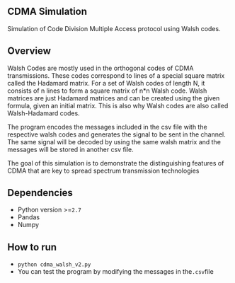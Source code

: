 

## CDMA Simulation
 Simulation of Code Division Multiple Access protocol using Walsh codes.

 ## Overview
 Walsh Codes are mostly used in the orthogonal codes of CDMA transmissions. These codes correspond to lines of a special   square matrix called the Hadamard matrix. For a set of Walsh codes of length N, it consists of n lines to form a square matrix of n*n Walsh code. Walsh matrices are just Hadamard matrices and can be created using the given formula, given an initial matrix. This is also why Walsh codes are also called Walsh-Hadamard codes.

 The program encodes the messages included in the csv file with the respective walsh codes and generates the signal to be sent in the channel. The same signal will be decoded by using the same walsh matrix and the messages will be stored in another csv file.

 The goal of this simulation is to demonstrate the distinguishing features of CDMA that are key to spread spectrum transmission technologies

## Dependencies
- Python version >=`2.7`
- Pandas
- Numpy

## How to run
- `python cdma_walsh_v2.py`
-  You can test the program by modifying the messages in the`.csv`file
